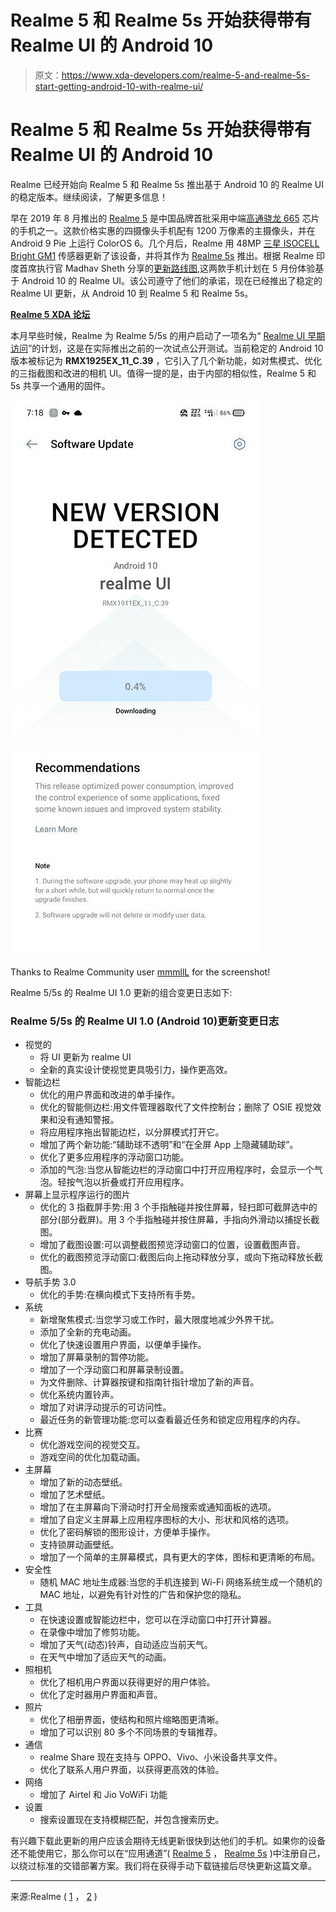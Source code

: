 # Realme 5 和 Realme 5s 开始获得带有 Realme UI 的 Android 10

> 原文：<https://www.xda-developers.com/realme-5-and-realme-5s-start-getting-android-10-with-realme-ui/>

# Realme 5 和 Realme 5s 开始获得带有 Realme UI 的 Android 10

Realme 已经开始向 Realme 5 和 Realme 5s 推出基于 Android 10 的 Realme UI 的稳定版本。继续阅读，了解更多信息！

早在 2019 年 8 月推出的 [Realme 5](https://www.xda-developers.com/realme-5-pro-quad-cameras-snapdragon-712-india-europe/) 是中国品牌首批采用中端[高通骁龙 665](https://www.xda-developers.com/qualcomm-snapdragon-665-snapdragon-730g/) 芯片的手机之一。这款价格实惠的四摄像头手机配有 1200 万像素的主摄像头，并在 Android 9 Pie 上运行 ColorOS 6。几个月后，Realme 用 48MP [三星 ISOCELL Bright GM1](https://www.xda-developers.com/samsung-32mp-48mp-isocell-camera-sensors/) 传感器更新了该设备，并将其作为 [Realme 5s](https://www.xda-developers.com/realme-5s-48mp-quad-camera-india-launch/) 推出。根据 Realme 印度首席执行官 Madhav Sheth 分享的[更新路线图](https://www.xda-developers.com/coloros-7-for-realme-phones-will-be-closer-to-stock-android/),这两款手机计划在 5 月份体验基于 Android 10 的 Realme UI。该公司遵守了他们的承诺，现在已经推出了稳定的 Realme UI 更新，从 Android 10 到 Realme 5 和 Realme 5s。

**[Realme 5 XDA 论坛](https://forum.xda-developers.com/realme-5)**

本月早些时候，Realme 为 Realme 5/5s 的用户启动了一项名为“ [Realme UI 早期访问](https://c.realme.com/in/post-details/1259350857724461056)”的计划，这是在实际推出之前的一次试点公开测试。当前稳定的 Android 10 版本被标记为 **RMX1925EX_11_C.39** ，它引入了几个新功能，如对焦模式、优化的三指截图和改进的相机 UI。值得一提的是，由于内部的相似性，Realme 5 和 5s 共享一个通用的固件。

 <picture>![realme_5_android_10_realme_ui](img/2507bd3c089f39030c8a87df92bd995e.png)</picture> 

Thanks to Realme Community user [mmmllL](https://c.realme.com/in/user/449987226/posts) for the screenshot!

Realme 5/5s 的 Realme UI 1.0 更新的组合变更日志如下:

### Realme 5/5s 的 Realme UI 1.0 (Android 10)更新变更日志

*   视觉的
    *   将 UI 更新为 realme UI
    *   全新的真实设计使视觉更具吸引力，操作更高效。
*   智能边栏
    *   优化的用户界面和改进的单手操作。
    *   优化的智能侧边栏:用文件管理器取代了文件控制台；删除了 OSIE 视觉效果和没有通知警报。
    *   将应用程序拖出智能边栏，以分屏模式打开它。
    *   增加了两个新功能:“辅助球不透明”和“在全屏 App 上隐藏辅助球”。
    *   优化了更多应用程序的浮动窗口功能。
    *   添加的气泡:当您从智能边栏的浮动窗口中打开应用程序时，会显示一个气泡。轻按气泡以折叠或打开应用程序。
*   屏幕上显示程序运行的图片
    *   优化的 3 指截屏手势:用 3 个手指触碰并按住屏幕，轻扫即可截屏选中的部分(部分截屏)。用 3 个手指触碰并按住屏幕，手指向外滑动以捕捉长截图。
    *   增加了截图设置:可以调整截图预览浮动窗口的位置，设置截图声音。
    *   优化的截图预览浮动窗口:截图后向上拖动释放分享，或向下拖动释放长截图。
*   导航手势 3.0
    *   优化的手势:在横向模式下支持所有手势。
*   系统
    *   新增聚焦模式:当您学习或工作时，最大限度地减少外界干扰。
    *   添加了全新的充电动画。
    *   优化了快速设置用户界面，以便单手操作。
    *   增加了屏幕录制的暂停功能。
    *   增加了一个浮动窗口和屏幕录制设置。
    *   为文件删除、计算器按键和指南针指针增加了新的声音。
    *   优化系统内置铃声。
    *   增加了对讲浮动提示的可访问性。
    *   最近任务的新管理功能:您可以查看最近任务和锁定应用程序的内存。
*   比赛
    *   优化游戏空间的视觉交互。
    *   游戏空间的优化加载动画。
*   主屏幕
    *   增加了新的动态壁纸。
    *   增加了艺术壁纸。
    *   增加了在主屏幕向下滑动时打开全局搜索或通知面板的选项。
    *   增加了自定义主屏幕上应用程序图标的大小、形状和风格的选项。
    *   优化了密码解锁的图形设计，方便单手操作。
    *   支持锁屏动画壁纸。
    *   增加了一个简单的主屏幕模式，具有更大的字体，图标和更清晰的布局。
*   安全性
    *   随机 MAC 地址生成器:当您的手机连接到 Wi-Fi 网络系统生成一个随机的 MAC 地址，以避免有针对性的广告和保护您的隐私。
*   工具
    *   在快速设置或智能边栏中，您可以在浮动窗口中打开计算器。
    *   在录像中增加了修剪功能。
    *   增加了天气(动态)铃声，自动适应当前天气。
    *   在天气中增加了适应天气的动画。
*   照相机
    *   优化了相机用户界面以获得更好的用户体验。
    *   优化了定时器用户界面和声音。
*   照片
    *   优化了相册界面，使结构和照片缩略图更清晰。
    *   增加了可以识别 80 多个不同场景的专辑推荐。
*   通信
    *   realme Share 现在支持与 OPPO、Vivo、小米设备共享文件。
    *   优化了联系人用户界面，以获得更高效的体验。
*   网络
    *   增加了 Airtel 和 Jio VoWiFi 功能
*   设置
    *   搜索设置现在支持模糊匹配，并包含搜索历史。

有兴趣下载此更新的用户应该会期待无线更新很快到达他们的手机。如果你的设备还不能使用它，那么你可以在“应用通道”( [Realme 5](https://c.realme.com/in/post-details/1266224370519375872) ， [Realme 5s](https://c.realme.com/in/post-details/1266224811915345920) )中注册自己，以绕过标准的交错部署方案。我们将在获得手动下载链接后尽快更新这篇文章。

* * *

来源:Realme ( [1](https://c.realme.com/in/post-details/1266055376810278912) ， [2](https://c.realme.com/in/post-details/1266055923139346432) )